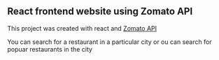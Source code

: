 ## React frontend website using Zomato API

This project was created with react and [Zomato API](https://developers.zomato.com/api)

You can search for a restaurant in a particular city or ou can search for popuar restaurants in the city